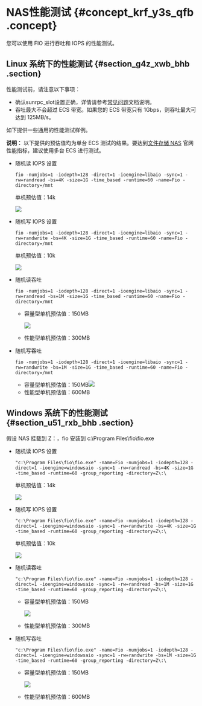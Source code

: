 # NAS性能测试 {#concept_krf_y3s_qfb .concept}

您可以使用 FIO 进行吞吐和 IOPS 的性能测试。

## Linux 系统下的性能测试 {#section_g4z_xwb_bhb .section}

性能测试前，请注意以下事项：

-   确认sunrpc\_slot设置正确，详情请参考[常见问题](../../../../intl.zh-CN/常见问题/一般性问题/linux上NFS性能只有几MB速度.md#)文档说明。
-   吞吐最大不会超过 ECS 带宽。如果您的 ECS 带宽只有 1Gbps，则吞吐最大可达到 125MB/s。

如下提供一些通用的性能测试样例。

**说明：** 以下提供的预估值均为单台 ECS 测试的结果。要达到[文件存储 NAS](https://www.aliyun.com/product/nas) 官网性能指标，建议使用多台 ECS 进行测试。

-   随机读 IOPS 设置

    ```
    fio -numjobs=1 -iodepth=128 -direct=1 -ioengine=libaio -sync=1 -rw=randread -bs=4K -size=1G -time_based -runtime=60 -name=Fio -directory=/mnt
    ```

    单机预估值：14k

    ![](http://static-aliyun-doc.oss-cn-hangzhou.aliyuncs.com/assets/img/41408/155599953140406_zh-CN.png)

-   随机写 IOPS 设置

    ```
    fio -numjobs=1 -iodepth=128 -direct=1 -ioengine=libaio -sync=1 -rw=randwrite -bs=4K -size=1G -time_based -runtime=60 -name=Fio -directory=/mnt
    ```

    单机预估值：10k

    ![](http://static-aliyun-doc.oss-cn-hangzhou.aliyuncs.com/assets/img/41408/155599953140407_zh-CN.png)

-   随机读吞吐

    ```
    fio -numjobs=1 -iodepth=128 -direct=1 -ioengine=libaio -sync=1 -rw=randread -bs=1M -size=1G -time_based -runtime=60 -name=Fio -directory=/mnt
    ```

    -   容量型单机预估值：150MB

        ![](http://static-aliyun-doc.oss-cn-hangzhou.aliyuncs.com/assets/img/41408/155599953140408_zh-CN.png)

    -   性能型单机预估值：300MB
-   随机写吞吐

    ```
    fio -numjobs=1 -iodepth=128 -direct=1 -ioengine=libaio -sync=1 -rw=randwrite -bs=1M -size=1G -time_based -runtime=60 -name=Fio -directory=/mnt
    ```

    -   容量型单机预估值：150MB![](http://static-aliyun-doc.oss-cn-hangzhou.aliyuncs.com/assets/img/41408/155599953140409_zh-CN.png)
    -   性能型单机预估值：600MB

## Windows 系统下的性能测试 {#section_u51_rxb_bhb .section}

假设 NAS 挂载到 Z：，fio 安装到 c:\\Program Files\\fio\\fio.exe 

-   随机读 IOPS 设置

    ```
    "c:\Program Files\fio\fio.exe" -name=Fio -numjobs=1 -iodepth=128 -direct=1 -ioengine=windowsaio -sync=1 -rw=randread -bs=4K -size=1G -time_based -runtime=60 -group_reporting -directory=Z\:\
    ```

    单机预估值：14k

    ![](http://static-aliyun-doc.oss-cn-hangzhou.aliyuncs.com/assets/img/41408/155599953140406_zh-CN.png)

-   随机写 IOPS 设置

    ```
    "c:\Program Files\fio\fio.exe" -name=Fio -numjobs=1 -iodepth=128 -direct=1 -ioengine=windowsaio -sync=1 -rw=randwrite -bs=4K -size=1G -time_based -runtime=60 -group_reporting -directory=Z\:\
    ```

    单机预估值：10k

    ![](http://static-aliyun-doc.oss-cn-hangzhou.aliyuncs.com/assets/img/41408/155599953140407_zh-CN.png)

-   随机读吞吐

    ```
    "c:\Program Files\fio\fio.exe" -name=Fio -numjobs=1 -iodepth=128 -direct=1 -ioengine=windowsaio -sync=1 -rw=randread -bs=1M -size=1G -time_based -runtime=60 -group_reporting -directory=Z\:\
    ```

    -   容量型单机预估值：150MB

        ![](http://static-aliyun-doc.oss-cn-hangzhou.aliyuncs.com/assets/img/41408/155599953140408_zh-CN.png)

    -   性能型单机预估值：300MB
-   随机写吞吐

    ```
    "c:\Program Files\fio\fio.exe" -name=Fio -numjobs=1 -iodepth=128 -direct=1 -ioengine=windowsaio -sync=1 -rw=randwrite -bs=1M -size=1G -time_based -runtime=60 -group_reporting -directory=Z\:\
    ```

    -   容量型单机预估值：150MB

        ![](http://static-aliyun-doc.oss-cn-hangzhou.aliyuncs.com/assets/img/41408/155599953140409_zh-CN.png)

    -   性能型单机预估值：600MB

